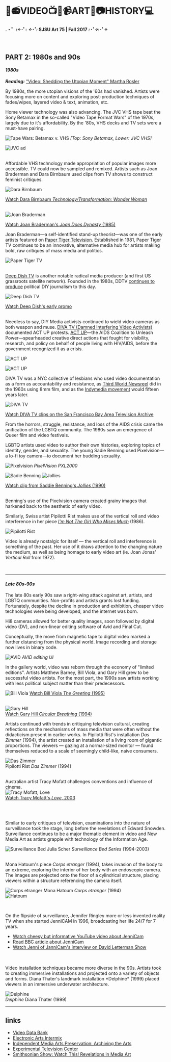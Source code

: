 # 🎥📻VIDEO📺💾📹ART📼📷HISTORY💻
#### .・゜:✧･ﾟ: *✧･ﾟ:* SJSU Art 75 | Fall 2017 *:･ﾟ✧*:･ﾟ✧
</br>

## PART 2: 1980s and 90s

#### ***1980s***


***Reading:*** ["Video: Shedding the Utopian Moment" Martha Rosler](https://monoskop.org/images/1/12/Rosler_Martha_1986_1991_Video_Shedding_the_Utopian_Moment.pdf)

By 1980s, the more utopian visions of the '60s had vanished. Artists were focusing more on content and exploring post-production techniques of fades/wipes, layered video & text, animation, etc.

Home viewer technology was also advancing. The JVC VHS tape beat the Sony Betamax in the so-called "Video Tape Format Wars" of the 1970s, largely due to it's affordability. By the '80s, VHS decks and TV sets were a must-have pairing.


![Tape Wars: Betamax v. VHS](https://upload.wikimedia.org/wikipedia/commons/3/3c/Betavhs2.jpg)
*[Top: Sony Betamax, Lower: JVC VHS]*

![JVC ad](https://68.media.tumblr.com/1c9bf4dc7e13870f46799caa00032209/tumblr_nr90vr6RjZ1s2wio8o1_500.jpg)
</br>
</br>

Affordable VHS technology made appropriation of popular images more accessible. TV could now be sampled and remixed. Artists such as Joan Braderman and Dara Birnbaum used clips from TV shows to construct feminist critiques.

![Dara Birnbaum](http://www.vdb.org/sites/default/files/clip_images/TECHNOLOGY_002.jpg)

[Watch Dara Birnbaum *Technology/Transformation: Wonder Woman*](https://www.youtube.com/watch?v=HhMG-QCJVsE)
</br>
</br>

![Joan Braderman](http://www.vdb.org/sites/default/files/clip_images/JOANSEESST.jpg)

[Watch Joan Braderman's *Joan Does Dynasty* (1985)](http://papertiger.org/joan-does-dynasty/)

Joan Braderman—a self-identified stand-up theorist—was one of the early artists featured on [Paper Tiger Television](http://papertiger.org/). Established in 1981, Paper Tiger TV continues to be an innovative, alternative media hub for artists making bold, raw critiques of mass media and politics.

![Paper Tiger TV](http://papertiger.org/wp-content/uploads/2015/12/Paper-Tiger-Logo-Title.jpg)
</br>
</br>

[Deep Dish TV](http://www.deepdishtv.org/) is another notable radical media producer (and first US grassroots satellite network). Founded in the 1980s, DDTV [continues to produce](https://vimeo.com/deepdishtv) political DIY journalism to this day.

![Deep Dish TV](https://i.vimeocdn.com/portrait/2740388_300x300)
</br>

[Watch Deep Dish's early promo](https://vimeo.com/116688868)   
</br>

Needless to say, DIY Media activists continued to wield video cameras as both weapon and muse. [DIVA TV (Damned Interfering Video Activists)](http://www.actupny.org/divatv/) documented ACT UP protests. [ACT UP](http://www.actupny.org/)—the AIDS Coalition to Unleash Power—spearheaded creative direct actions that fought for visibility, research, and policy on behalf of people living with HIV/AIDS, before the government recognized it as a crisis.

![ACT UP](http://www.actupny.org/documents/WojnarowiczFDAweb.jpg)

![ACT UP](http://cdn3-www.afterellen.com/assets/uploads/image/040212FDA.jpg)
</BR>

DIVA TV was a NYC collective of lesbians who used video documentation as a form as accountability and resistance, as [Third World Newsreel](http://www.twn.org/) did in the 1960s using 8mm film, and as the [Indymedia movement](https://www.indymedia.org/or/index.shtml) would fifteen years later.

![DIVA TV](http://catalog.deepdishtv.org/catalogue/media/deepdish/images/0/85920_ca_object_representations_media_69_medium.jpg)
</br>

[Watch DIVA TV clips on the San Francisco Bay Area Television Archive](https://diva.sfsu.edu/collections/sfbatv/bundles/201718)
</br>

From the horrors, struggle, resistance, and loss of the AIDS crisis came the unification of the LGBTQ community. The 1980s saw an emergence of Queer film and video festivals.

 LGBTQ artists used video to author their own histories, exploring topics of identity, gender, and sexuality. The young Sadie Benning used Pixelvision—a lo-fi toy camera—to document her budding sexuality.

![Pixelvision](https://upload.wikimedia.org/wikipedia/commons/1/12/PixelVision_PXL2000.jpg)
*PixelVision PXL2000*
</br>

![Sadie Benning](http://www.vdb.org/sites/default/files/imagecache/photo_xlarge/images/LIVINGINSI.jpg)
![Jollies](https://www.vdb.org/sites/default/files/imagecache/video_large/images/jollies.jpg)

 [Watch clip from Saddie Benning's *Jollies* (1990)](http://www.vdb.org/titles/jollies)
</br>
</br>

Benning's use of the Pixelvision camera created grainy images that harkened back to the aesthetic of early video.

Similarly, Swiss artist Pipilotti Rist makes use of the vertical roll and video interference in her piece [*I'm Not The Girl Who Mises Much*](https://www.youtube.com/watch?v=hjvWXiUp1hI) (1986).

![Pipilotti Rist](https://i.ytimg.com/vi/hjvWXiUp1hI/hqdefault.jpg)
<br>

Video is already nostalgic for itself — the vertical roll and interference is something of the past. Her use of it draws attention to the changing nature the medium, as well as being homage to early video art (ie. Joan Jonas' *Vertical Roll* from 1972).


</br>

---

 #### ***Late 80s-90s***

The late 80s early 90s saw a right-wing attack against art, artists, and LGBTQ communities. Non-profits and artists grants lost funding. Fortunately, despite the decline in production and exhibition, cheaper video technologies were being developed, and the internet was born.

Hi8 cameras allowed for better quality images, soon followed by digital video (DV), and non-linear editing software of Avid and Final Cut.

Conceptually, the move from magnetic tape to digital video marked a further distancing from the physical world. Image recording and storage now lives in binary code.

![AVID](https://upload.wikimedia.org/wikipedia/en/9/9c/DS84_Interface.jpg)
*AVID editing UI*
</br>

In the gallery world, video was reborn through the economy of "limited editions". Artists Matthew Barney, Bill Viola, and Gary Hill grew to be successful video artists. For the most part, the 1990s saw artists working with less political subject matter than their predecessors.  

![Bill Viola](http://myartguides.com/wp-content/uploads/2016/09/The-Greeting_1.jpg-bd-660x997.jpg)
[Watch Bill Viola *The Greeting* (1995)](https://www.youtube.com/watch?v=Dg0IyGUVXaQ)
</br>
</br>

![Gary Hill](http://www.djdesign.com/artists/circula2.jpg)
</br>
  [Watch Gary Hill *Circular Breathing* (1994)](https://www.sfmoma.org/gary-hill-doesnt-miss-a-beat/)
</br>

Artists continued with trends in critiquing television cultural, creating reflections on the mechanisms of mass media that were often without the didacticism present in earlier works. In Pipilotti Rist's installation *Das Zimmer* (1994), the artist created an installation of a living room of gigantic proportions. The viewers — gazing at a normal-sized monitor — found themselves reduced to a scale of seemingly child-like, naive consumers. <br>

![*Das Zimmer*](https://i.pinimg.com/originals/9f/4c/70/9f4c7099313b5e9ea80ddbb78c0c8b49.jpg)
</br>
Pipilotti Rist *Das Zimmer* (1994)
</br>
</br>

Australian artist Tracy Mofatt challenges conventions and influence of cinema. <br>
![Tracy Mofatt, *Love*](http://images.artnet.com/images_us/magazine/features/cone/cone5-3-07-14.jpg)<br>
 [Watch Tracy Mofatt's *Love*, 2003](http://www.ursulablicklevideoarchiv.com/video/Love-Part-01/bb9ff78bc9e80a8e44a4535b59b88375)

<br>
<br>

Similar to early critiques of television, examinations into the nature of surveillance took the stage, long before the revelations of Edward Snowden. Surveillance continues to be a major thematic element in video and New Media Art as artists grapple with technology of the Information Age.
<br>

![*Surveillance Bed*](https://www.spikeartmagazine.com/sites/default/files/styles/full_width/public/users/shared/articles/images/juliascherimages0510-kopieren-1994.jpg?itok=q5QhdC-8)
Julia Scher *Surveillance Bed Series* (1994-2003)
<br>
<br>

Mona Hatoum's piece *Corps etranger* (1994), takes invasion of the body to an extreme, exploring the interior of her body with an endoscopic camera. The images are projected onto the floor of a cylindrical structure, placing viewers within a structure referencing the camera itself.   

![*Corps etranger*](http://www.vaginamuseum.at/KUNSTundKULTUR/images/KUNSTGESCHICHTE%20PICS/21-FEMINISTISCHE%20KUNST/21-85-Corps_Etranger_Hatoum.jpg)
Mona Hatoum *Corps etranger* (1994)
<br>
![Hatoum](http://static.canalblog.com/storagev1/phomul.canalblog.com/images/70_hatoum.jpg)

<br>

On the flipside of surveillance, Jennifer Ringley more or less invented reality TV when she started JenniCAM in 1996, broadcasting her life 24/7 for 7 years.

* [Watch cheesy but informative YouTube video about JenniCam](https://www.youtube.com/watch?v=4ii0gLK3meM)
* [Read BBC article about JenniCam](http://www.bbc.com/news/magazine-37681006)
* [Watch Jenni of JanniCam's interview on David Letterman Show](https://www.youtube.com/watch?v=0AmIntaD5VE&t=105s)

<br>
<br>
Video installation techniques became more diverse in the 90s. Artists took to creating immersive installations and projected onto a variety of objects and forms. Diana Thater's landmark installation *Delphine* (1999) placed viewers in an immersive underwater architecture.

<br>

![*Delphine*](http://www.thaterstudio.com/static/images/Delphine3.jpg)<br>
*Delphine* Diana Thater (1999)




---
## links
* [Video Data Bank](https://www.vdb.org/)
* [Electronic Arts Intermix](https://www.eai.org/)
* [Independent Media Arts Preservation: Archiving the Arts](http://www.imappreserve.org/archivingarts/)
* [Experimental Television Center](http://www.experimentaltvcenter.org/)
* [Smithsonian Show: Watch This! Revelations in Media Art](http://americanart.si.edu/exhibitions/online/watch_this/)
